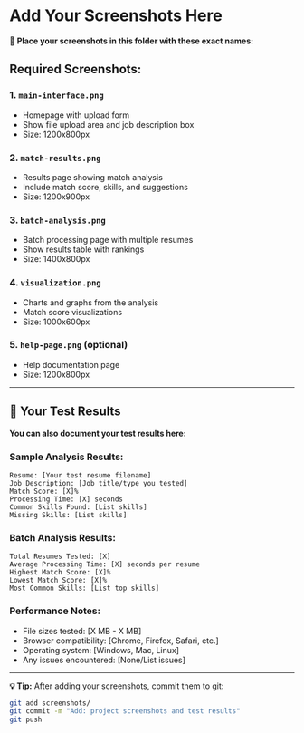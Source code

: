# Add Your Screenshots Here

📸 **Place your screenshots in this folder with these exact names:**

## Required Screenshots:

### 1. `main-interface.png`
- Homepage with upload form
- Show file upload area and job description box
- Size: 1200x800px

### 2. `match-results.png`  
- Results page showing match analysis
- Include match score, skills, and suggestions
- Size: 1200x900px

### 3. `batch-analysis.png`
- Batch processing page with multiple resumes
- Show results table with rankings
- Size: 1400x800px

### 4. `visualization.png`
- Charts and graphs from the analysis
- Match score visualizations
- Size: 1000x600px

### 5. `help-page.png` (optional)
- Help documentation page
- Size: 1200x800px

---

## 📝 Your Test Results

**You can also document your test results here:**

### Sample Analysis Results:
```
Resume: [Your test resume filename]
Job Description: [Job title/type you tested]
Match Score: [X]%
Processing Time: [X] seconds
Common Skills Found: [List skills]
Missing Skills: [List skills]
```

### Batch Analysis Results:
```
Total Resumes Tested: [X]
Average Processing Time: [X] seconds per resume
Highest Match Score: [X]%
Lowest Match Score: [X]%
Most Common Skills: [List top skills]
```

### Performance Notes:
- File sizes tested: [X MB - X MB]
- Browser compatibility: [Chrome, Firefox, Safari, etc.]
- Operating system: [Windows, Mac, Linux]
- Any issues encountered: [None/List issues]

---

**💡 Tip:** After adding your screenshots, commit them to git:
```bash
git add screenshots/
git commit -m "Add: project screenshots and test results"
git push
```
